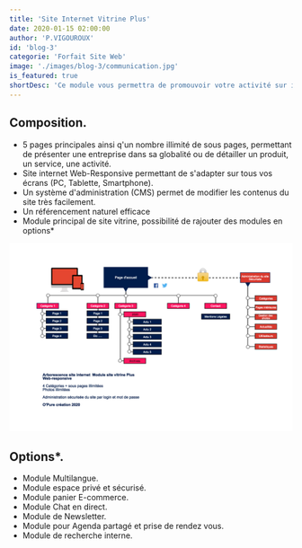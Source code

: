 ```yaml
---
title: 'Site Internet Vitrine Plus'
date: 2020-01-15 02:00:00
author: 'P.VIGOUROUX'
id: 'blog-3'
categorie: 'Forfait Site Web'
image: './images/blog-3/communication.jpg'
is_featured: true
shortDesc: 'Ce module vous permettra de promouvoir votre activité sur internet de manière simple et efficace. Les différentes catégories vous permettent de présenter une entreprise dans sa globalité ou de rentrer dans les détails d’un produit, d’un service, ou d’une activité plus précise.'
---
```


<div class="rn-blog-meta-area section-pb-xl">
    <div class="row">
        <div class="col-1 offset-1">
            <h2>Composition.</h2>
        </div>
        <div class="col-2 offset-1">
            <div class="rn-blog-content">
                <ul>
                <li>5 pages principales ainsi q'un nombre illimité de sous pages, permettant de présenter une entreprise dans sa globalité ou de détailler un produit, un service, une activité.</li>
                <li>Site internet Web-Responsive permettant de s'adapter sur tous vos écrans (PC, Tablette, Smartphone).</li>
                <li>Un système d'administration (CMS) permet de modifier les contenus du site très facilement.</li>
                <li>Un référencement naturel efficace</li>
                <li>Module principal de site vitrine, possibilité de rajouter des modules en options*</li>
            </ul>
            </div>
        </div>
    </div>
</div>

<div class="full-width-box">
    <img src="./images/blog-3/module-site-vitrine.jpg" alt="Module site internet vitrine"/>
</div>

<div class="rn-blog-meta-area section-ptb-xl">
    <div class="row">
        <div class="col-1 offset-1">
            <h2>Options*.</h2>
        </div>
        <div class="col-2 offset-1">
            <div class="rn-blog-content">
               <ul>
                <li>Module Multilangue.</li>
                <li>Module espace privé et sécurisé.</li>
                <li>Module panier E-commerce.</li>
                <li>Module Chat en direct.</li>
                <li>Module de Newsletter.</li>
                <li>Module pour Agenda partagé et prise de rendez vous.</li>
                <li>Module de recherche interne.</li>
               </ul>
            </div>
        </div>
    </div>
</div>
